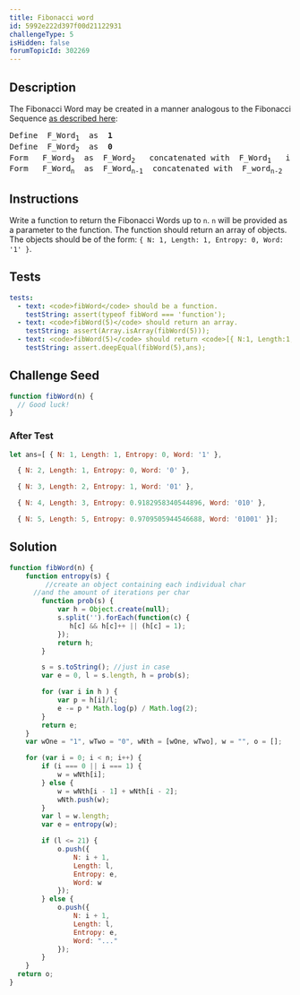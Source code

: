 ```yaml
---
title: Fibonacci word
id: 5992e222d397f00d21122931
challengeType: 5
isHidden: false
forumTopicId: 302269
---
```


## Description
<section id='description'>
The  Fibonacci Word  may be created in a manner analogous to the  Fibonacci Sequence <a href="https://hal.archives-ouvertes.fr/docs/00/36/79/72/PDF/The_Fibonacci_word_fractal.pdf" target="_blank">as described here</a>:
<pre>
Define  F_Word<sub>1</sub>  as  <strong>1</strong>
Define  F_Word<sub>2</sub>  as  <strong>0</strong>
Form   F_Word<sub>3</sub>  as  F_Word<sub>2</sub>   concatenated with  F_Word<sub>1</sub>   i.e.:  <strong>01</strong>
Form   F_Word<sub>n</sub>  as  F_Word<sub>n-1</sub>  concatenated with  F_word<sub>n-2</sub>
</pre>
</section>

## Instructions
<section id='instructions'>
Write a function to return the Fibonacci Words up to <code>n</code>. <code>n</code> will be provided as a parameter to the function. The function should return an array of objects. The objects should be of the form: <code>{ N: 1, Length: 1, Entropy: 0, Word: '1' }</code>.
</section>

## Tests
<section id='tests'>

```yml
tests:
  - text: <code>fibWord</code> should be a function.
    testString: assert(typeof fibWord === 'function');
  - text: <code>fibWord(5)</code> should return an array.
    testString: assert(Array.isArray(fibWord(5)));
  - text: <code>fibWord(5)</code> should return <code>[{ N:1, Length:1, Entropy:0, Word:"1" },{ N:2, Length:1, Entropy:0, Word:"0" },{ N:3, Length:2, Entropy:1, Word:"01" },{ N:4, Length:3, Entropy:0.9182958340544896, Word:"010" },{ N:5, Length:5, Entropy:0.9709505944546688, Word:"01001" }]</code>.
    testString: assert.deepEqual(fibWord(5),ans);

```

</section>

## Challenge Seed
<section id='challengeSeed'>

<div id='js-seed'>

```js
function fibWord(n) {
  // Good luck!
}
```

</div>


### After Test
<div id='js-teardown'>

```js
let ans=[ { N: 1, Length: 1, Entropy: 0, Word: '1' },

  { N: 2, Length: 1, Entropy: 0, Word: '0' },

  { N: 3, Length: 2, Entropy: 1, Word: '01' },

  { N: 4, Length: 3, Entropy: 0.9182958340544896, Word: '010' },

  { N: 5, Length: 5, Entropy: 0.9709505944546688, Word: '01001' }];
```

</div>

</section>

## Solution
<section id='solution'>


```js
function fibWord(n) {
    function entropy(s) {
         //create an object containing each individual char
      //and the amount of iterations per char
        function prob(s) {
            var h = Object.create(null);
            s.split('').forEach(function(c) {
               h[c] && h[c]++ || (h[c] = 1);
            });
            return h;
        }

        s = s.toString(); //just in case
        var e = 0, l = s.length, h = prob(s);

        for (var i in h ) {
            var p = h[i]/l;
            e -= p * Math.log(p) / Math.log(2);
        }
        return e;
    }
    var wOne = "1", wTwo = "0", wNth = [wOne, wTwo], w = "", o = [];

    for (var i = 0; i < n; i++) {
        if (i === 0 || i === 1) {
            w = wNth[i];
        } else {
            w = wNth[i - 1] + wNth[i - 2];
            wNth.push(w);
        }
        var l = w.length;
        var e = entropy(w);

        if (l <= 21) {
        	o.push({
            	N: i + 1,
            	Length: l,
            	Entropy: e,
            	Word: w
        	});
        } else {
        	o.push({
            	N: i + 1,
            	Length: l,
            	Entropy: e,
            	Word: "..."
        	});
        }
    }
  return o;
}

```

</section>
